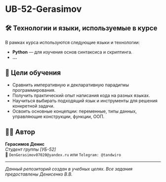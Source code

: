 # UB-52-Gerasimov

## 🛠️ Технологии и языки, используемые в курсе

В рамках курса используются следующие языки и технологии:
*   **Python** — для изучения основ синтаксиса и скриптинга.
*   **...**

## 🎯 Цели обучения

*   Сравнить императивную и декларативную парадигмы программирования.
*   Получить практический опыт написания кода на разных языках.
*   Научиться выбирать подходящий язык и инструменты для решения конкретной задачи.
*   Освоить основные концепции: переменные, типы данных, управляющие конструкции, функции, ООП.

## 👨‍💻 Автор

**Герасимов Денис**  
*Студент группы [УБ-52]*  
📧 `DenGerasimov07020@yandex.ru` или `Telegram: @tandwiro`

---

*Данный репозиторий создан в учебных целях. Все задания предоставлены Денисенко В.В.*
